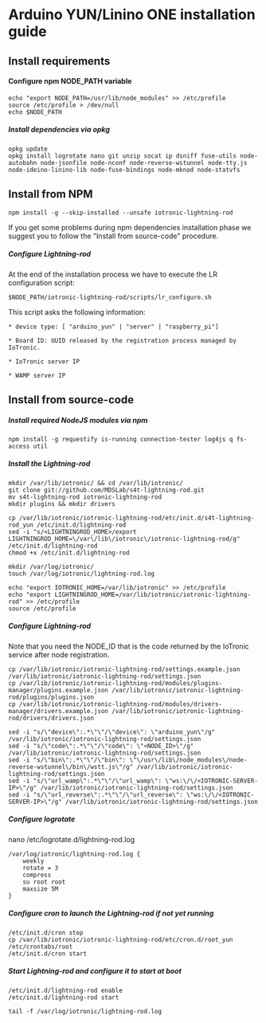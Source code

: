 # Arduino YUN/Linino ONE installation guide


## Install requirements

#### Configure npm NODE_PATH variable

```
echo "export NODE_PATH=/usr/lib/node_modules" >> /etc/profile
source /etc/profile > /dev/null
echo $NODE_PATH
```

##### Install dependencies via opkg

```
opkg update
opkg install logrotate nano git unzip socat ip dsniff fuse-utils node-autobahn node-jsonfile node-nconf node-reverse-wstunnel node-tty.js node-ideino-linino-lib node-fuse-bindings node-mknod node-statvfs
```

## Install from NPM
```
npm install -g --skip-installed --unsafe iotronic-lightning-rod
```
If you get some problems during npm dependencies installation phase we suggest you to follow the "Install from source-code" procedure.

##### Configure Lightning-rod
At the end of the installation process we have to execute the LR configuration script:
```
$NODE_PATH/iotronic-lightning-rod/scripts/lr_configure.sh
```
This script asks the following information:
```
* device type: [ "arduino_yun" | "server" | "raspberry_pi"]

* Board ID: UUID released by the registration process managed by IoTronic.

* IoTronic server IP

* WAMP server IP
```



## Install from source-code

##### Install required NodeJS modules via npm

```
npm install -g requestify is-running connection-tester log4js q fs-access util
```

##### Install the Lightning-rod

```
mkdir /var/lib/iotronic/ && cd /var/lib/iotronic/
git clone git://github.com/MDSLab/s4t-lightning-rod.git
mv s4t-lightning-rod iotronic-lightning-rod
mkdir plugins && mkdir drivers

cp /var/lib/iotronic/iotronic-lightning-rod/etc/init.d/s4t-lightning-rod_yun /etc/init.d/lightning-rod
sed -i "s/<LIGHTNINGROD_HOME>/export LIGHTNINGROD_HOME=\/var\/lib\/iotronic\/iotronic-lightning-rod/g" /etc/init.d/lightning-rod
chmod +x /etc/init.d/lightning-rod

mkdir /var/log/iotronic/
touch /var/log/iotronic/lightning-rod.log

echo "export IOTRONIC_HOME=/var/lib/iotronic" >> /etc/profile
echo "export LIGHTNINGROD_HOME=/var/lib/iotronic/iotronic-lightning-rod" >> /etc/profile
source /etc/profile
```

##### Configure Lightning-rod
Note that you need the NODE_ID that is the code returned by the IoTronic service after node registration.

```
cp /var/lib/iotronic/iotronic-lightning-rod/settings.example.json /var/lib/iotronic/iotronic-lightning-rod/settings.json
cp /var/lib/iotronic/iotronic-lightning-rod/modules/plugins-manager/plugins.example.json /var/lib/iotronic/iotronic-lightning-rod/plugins/plugins.json
cp /var/lib/iotronic/iotronic-lightning-rod/modules/drivers-manager/drivers.example.json /var/lib/iotronic/iotronic-lightning-rod/drivers/drivers.json

sed -i "s/\"device\":.*\"\"/\"device\": \"arduino_yun\"/g" /var/lib/iotronic/iotronic-lightning-rod/settings.json
sed -i "s/\"code\":.*\"\"/\"code\": \"<NODE_ID>\"/g" /var/lib/iotronic/iotronic-lightning-rod/settings.json
sed -i "s/\"bin\":.*\"\"/\"bin\": \"\/usr\/lib\/node_modules\/node-reverse-wstunnel\/bin\/wstt.js\"/g" /var/lib/iotronic/iotronic-lightning-rod/settings.json
sed -i "s/\"url_wamp\":.*\"\"/\"url_wamp\": \"ws:\/\/<IOTRONIC-SERVER-IP>\"/g" /var/lib/iotronic/iotronic-lightning-rod/settings.json
sed -i "s/\"url_reverse\":.*\"\"/\"url_reverse\": \"ws:\/\/<IOTRONIC-SERVER-IP>\"/g" /var/lib/iotronic/iotronic-lightning-rod/settings.json
```

##### Configure logrotate
nano /etc/logrotate.d/lightning-rod.log
```
/var/log/iotronic/lightning-rod.log {
    weekly
    rotate = 3
    compress
    su root root
    maxsize 5M
}
```

##### Configure cron to launch the Lightning-rod if not yet running

```
/etc/init.d/cron stop
cp /var/lib/iotronic/iotronic-lightning-rod/etc/cron.d/root_yun /etc/crontabs/root
/etc/init.d/cron start
```

##### Start Lightning-rod and configure it to start at boot

```
/etc/init.d/lightning-rod enable
/etc/init.d/lightning-rod start

tail -f /var/log/iotronic/lightning-rod.log
```


